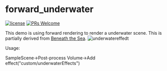 # forward_underwater
[![license](http://img.shields.io/badge/license-MIT-blue.svg)](https://github.com/Tencent/InjectFix/blob/master/LICENSE)
[![PRs Welcome](https://img.shields.io/badge/PRs-welcome-blue.svg)](https://github.com/Tencent/InjectFix/pulls)

This demo is using forward rendering to render a underwater scene. This is partially derived from [Beneath the Sea](https://www.shadertoy.com/view/4ljXWh).
![underwatereffedt](https://github.com/sienaiwun/Unity_Underwaterfx/blob/master/imgs/underwaterFX.gif)

Usage:

SampleScene->Post-process Volume->Add effect("custom/underwaterEffects")
